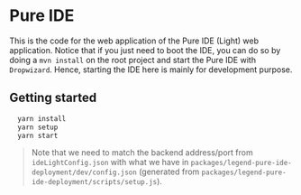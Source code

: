 # Pure IDE

This is the code for the web application of the Pure IDE (Light) web application. Notice that if you just need to boot the IDE, you can do so by doing a `mvn install` on the root project and start the Pure IDE with `Dropwizard`. Hence, starting the IDE here is mainly for development purpose.

## Getting started

```bash
  yarn install
  yarn setup
  yarn start
```

> Note that we need to match the backend address/port from `ideLightConfig.json` with what we have in `packages/legend-pure-ide-deployment/dev/config.json` (generated from `packages/legend-pure-ide-deployment/scripts/setup.js`).
